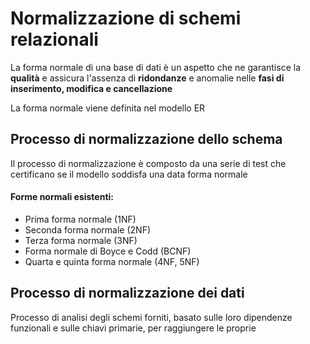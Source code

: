 # Normalizzazione di schemi relazionali

La forma normale di una base di dati è un aspetto che ne garantisce la **qualità** e assicura l'assenza di **ridondanze** e anomalie nelle **fasi di inserimento, modifica e cancellazione**

La forma normale viene definita nel modello ER

## Processo di normalizzazione dello schema

Il processo di normalizzazione è composto da una serie di test che certificano se il modello soddisfa una data forma normale

#### Forme normali esistenti:
- Prima forma normale (1NF)
- Seconda forma normale (2NF)
- Terza forma normale (3NF)
- Forma normale di Boyce e Codd (BCNF)
- Quarta e quinta forma normale (4NF, 5NF)

## Processo di normalizzazione dei dati

Processo di analisi degli schemi forniti, basato sulle loro dipendenze funzionali e sulle chiavi primarie, per raggiungere le proprie
<!--stackedit_data:
eyJoaXN0b3J5IjpbLTEwNTc1MzI4NDRdfQ==
-->